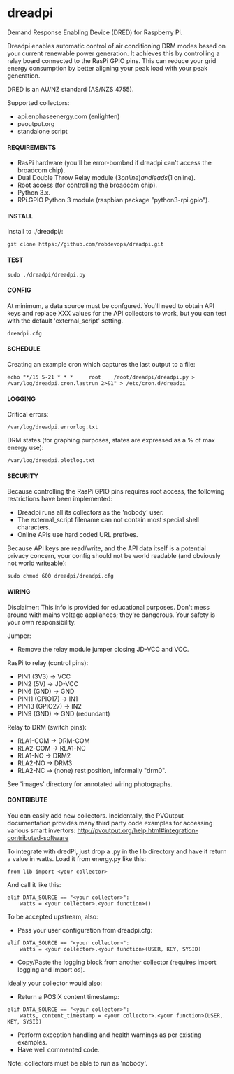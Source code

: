 # dreadpi
Demand Response Enabling Device (DRED) for Raspberry Pi.

Dreadpi enables automatic control of air conditioning DRM modes based on your current renewable power generation.
It achieves this by controlling a relay board connected to the RasPi GPIO pins.
This can reduce your grid energy consumption by better aligning your peak load with your peak generation.

DRED is an AU/NZ standard (AS/NZS 4755).

Supported collectors:
* api.enphaseenergy.com (enlighten)
* pvoutput.org
* standalone script


#### REQUIREMENTS

* RasPi hardware (you'll be error-bombed if dreadpi can't access the broadcom chip).
* Dual Double Throw Relay module ($3 online) and leads ($1 online).
* Root access (for controlling the broadcom chip).
* Python 3.x.
* RPi.GPIO Python 3 module (raspbian package "python3-rpi.gpio").

#### INSTALL

Install to ./dreadpi/:
```
git clone https://github.com/robdevops/dreadpi.git
```

#### TEST
```
sudo ./dreadpi/dreadpi.py
```

#### CONFIG

At minimum, a data source must be confgured. You'll need to obtain API keys and replace XXX values for the API collectors to work, but you can test with the default 'external_script' setting.
```
dreadpi.cfg
```


#### SCHEDULE

Creating an example cron which captures the last output to a file:
```
echo "*/15 5-21 * * *     root    /root/dreadpi/dreadpi.py > /var/log/dreadpi.cron.lastrun 2>&1" > /etc/cron.d/dreadpi
```
 
#### LOGGING

Critical errors:
````
/var/log/dreadpi.errorlog.txt
````
DRM states (for graphing purposes, states are expressed as a % of max energy use):
````
/var/log/dreadpi.plotlog.txt 
````


#### SECURITY

Because controlling the RasPi GPIO pins requires root access, the following restrictions have been implemented:
* Dreadpi runs all its collectors as the 'nobody' user.
* The external_script filename can not contain most special shell characters.
* Online APIs use hard coded URL prefixes.

Because API keys are read/write, and the API data itself is a potential privacy concern, your config should not be world readable (and obviously not world writeable):
````
sudo chmod 600 dreadpi/dreadpi.cfg
````


#### WIRING

Disclaimer: This info is provided for educational purposes. Don't mess around with mains voltage appliances; they're dangerous. Your safety is your own responsibility.

Jumper:
* Remove the relay module jumper closing JD-VCC and VCC.

RasPi to relay (control pins):	
* PIN1 (3V3)		-> VCC
* PIN2 (5V)  	-> JD-VCC
* PIN6 (GND)		-> GND
* PIN11 (GPIO17)	-> IN1
* PIN13 (GPIO27)	-> IN2
* PIN9 (GND)		-> GND (redundant)

Relay to DRM (switch pins):
* RLA1-COM		->	DRM-COM
* RLA2-COM		->	RLA1-NC
* RLA1-NO		->	DRM2
* RLA2-NO		->	DRM3
* RLA2-NC 		-> 	(none) rest position, informally "drm0".

See 'images' directory for annotated wiring photographs.


#### CONTRIBUTE

You can easily add new collectors. Incidentally, the PVOutput documentation provides many third party code examples for accessing various smart invertors:
http://pvoutput.org/help.html#integration-contributed-software

To integrate with dredPi, just drop a .py in the lib directory and have it return a value in watts.
Load it from energy.py like this:
```
from lib import <your collector>
```
And call it like this:
```
elif DATA_SOURCE == "<your collector>":
    watts = <your collector>.<your function>()
```
To be accepted upstream, also:
* Pass your user configuration from dreadpi.cfg:
```
elif DATA_SOURCE == "<your collector>":
    watts = <your collector>.<your function>(USER, KEY, SYSID)
```
* Copy/Paste the logging block from another collector (requires import logging and import os).

Ideally your collector would also:
* Return a POSIX content timestamp:
```
elif DATA_SOURCE == "<your collector>":
    watts, content_timestamp = <your collector>.<your function>(USER, KEY, SYSID)
```
* Perform exception handling and health warnings as per existing examples.
* Have well commented code.

Note: collectors must be able to run as 'nobody'.

